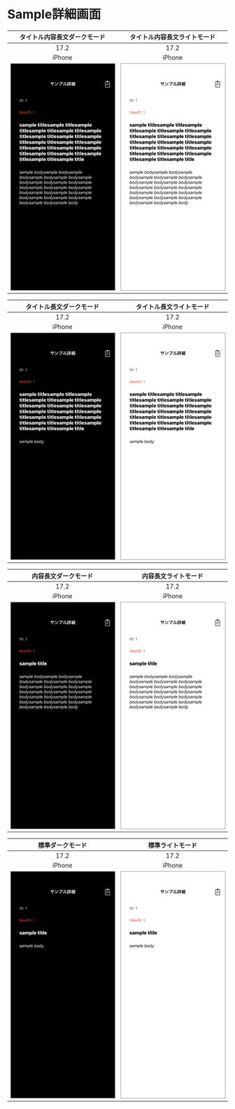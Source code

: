 # Sample詳細画面

|タイトル内容長文ダークモード|タイトル内容長文ライトモード|
|:---:|:---:|
|17.2|17.2|
|iPhone|iPhone|
|<img src='../ReferenceImages_64/Sample詳細画面/testSampleDetailView_タイトル_内容_長文_ダークモード_iPhone_17_2_393x852@3x.png' width='250' style='border: 1px solid #999' />|<img src='../ReferenceImages_64/Sample詳細画面/testSampleDetailView_タイトル_内容_長文_ライトモード_iPhone_17_2_393x852@3x.png' width='250' style='border: 1px solid #999' />|

|タイトル長文ダークモード|タイトル長文ライトモード|
|:---:|:---:|
|17.2|17.2|
|iPhone|iPhone|
|<img src='../ReferenceImages_64/Sample詳細画面/testSampleDetailView_タイトル_長文_ダークモード_iPhone_17_2_393x852@3x.png' width='250' style='border: 1px solid #999' />|<img src='../ReferenceImages_64/Sample詳細画面/testSampleDetailView_タイトル_長文_ライトモード_iPhone_17_2_393x852@3x.png' width='250' style='border: 1px solid #999' />|

|内容長文ダークモード|内容長文ライトモード|
|:---:|:---:|
|17.2|17.2|
|iPhone|iPhone|
|<img src='../ReferenceImages_64/Sample詳細画面/testSampleDetailView_内容_長文_ダークモード_iPhone_17_2_393x852@3x.png' width='250' style='border: 1px solid #999' />|<img src='../ReferenceImages_64/Sample詳細画面/testSampleDetailView_内容_長文_ライトモード_iPhone_17_2_393x852@3x.png' width='250' style='border: 1px solid #999' />|

|標準ダークモード|標準ライトモード|
|:---:|:---:|
|17.2|17.2|
|iPhone|iPhone|
|<img src='../ReferenceImages_64/Sample詳細画面/testSampleDetail_標準_ダークモード_iPhone_17_2_393x852@3x.png' width='250' style='border: 1px solid #999' />|<img src='../ReferenceImages_64/Sample詳細画面/testSampleDetail_標準_ライトモード_iPhone_17_2_393x852@3x.png' width='250' style='border: 1px solid #999' />|

